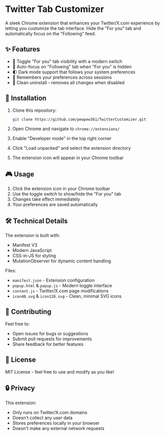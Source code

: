 # Twitter Tab Customizer

A sleek Chrome extension that enhances your Twitter/X.com experience by letting you customize the tab interface. Hide the "For you" tab and automatically focus on the "Following" feed.

## ✨ Features

- 🎯 Toggle "For you" tab visibility with a modern switch
- 🔄 Auto-focus on "Following" tab when "For you" is hidden
- 🌓 Dark mode support that follows your system preferences
- 💾 Remembers your preferences across sessions
- 🧹 Clean uninstall - removes all changes when disabled

## 🚀 Installation

1. Clone this repository:

   ```bash
   git clone https://github.com/pewpew361/TwitterCustomizer.git
   ```

2. Open Chrome and navigate to `chrome://extensions/`

3. Enable "Developer mode" in the top right corner

4. Click "Load unpacked" and select the extension directory

5. The extension icon will appear in your Chrome toolbar

## 🎮 Usage

1. Click the extension icon in your Chrome toolbar
2. Use the toggle switch to show/hide the "For you" tab
3. Changes take effect immediately
4. Your preferences are saved automatically

## 🛠️ Technical Details

The extension is built with:

- Manifest V3
- Modern JavaScript
- CSS-in-JS for styling
- MutationObserver for dynamic content handling

Files:

- `manifest.json` - Extension configuration
- `popup.html` & `popup.js` - Modern toggle interface
- `content.js` - Twitter/X.com page modifications
- `icon48.svg` & `icon128.svg` - Clean, minimal SVG icons

## 🤝 Contributing

Feel free to:

- Open issues for bugs or suggestions
- Submit pull requests for improvements
- Share feedback for better features

## 📝 License

MIT License - feel free to use and modify as you like!

## 🔒 Privacy

This extension:

- Only runs on Twitter/X.com domains
- Doesn't collect any user data
- Stores preferences locally in your browser
- Doesn't make any external network requests
